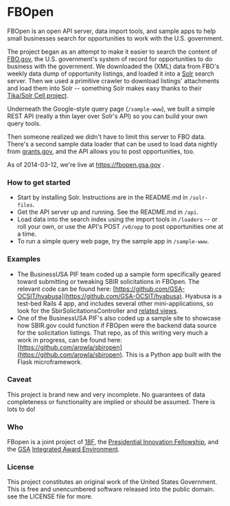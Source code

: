 FBOpen
======

FBOpen is an open API server, data import tools, and sample apps to help small businesses search for opportunities to work with the U.S. government.

The project began as an attempt to make it easier to search the content of [FBO.gov](http://www.fbo.gov), the U.S. government's system of record for opportunities to do business with the government. We downloaded the (XML) data from FBO's weekly data dump of opportunity listings, and loaded it into a [Solr](http://lucene.apache.org/solr/) search server. Then we used a primitive crawler to download listings' attachments and load them into Solr -- something Solr makes easy thanks to their [Tika/Solr Cell project](http://wiki.apache.org/solr/ExtractingRequestHandler).

Underneath the Google-style query page (`/sample-www`), we built a simple REST API (really a thin layer over Solr's API) so you can build your own query tools.

Then someone realized we didn't have to limit this server to FBO data. There's a second sample data loader that can be used to load data nightly from [grants.gov](http://www.grants.gov), and the API allows you to post opportunities, too.

As of 2014-03-12, we're live at https://fbopen.gsa.gov .

### How to get started
* Start by installing Solr. Instructions are in the README.md in `/solr-files`.
* Get the API server up and running. See the README.md in `/api`.
* Load data into the search index using the import tools in `/loaders` -- or roll your own, or use the API's POST `/v0/opp` to post opportunities one at a time.
* To run a simple query web page, try the sample app in `/sample-www`.

### Examples
* The BusinessUSA PIF team coded up a sample form specifically geared toward submitting or tweaking SBIR solicitations in FBOpen. The relevant code can be found here: [https://github.com/GSA-OCSIT/hyabusa](https://github.com/GSA-OCSIT/hyabusa). Hyabusa is a test-bed Rails 4 app, and includes several other mini-applications, so look for the SbirSolicitationsController and [related views](https://github.com/GSA-OCSIT/hyabusa/tree/master/app/views/sbir_solicitations).
* One of the BusinessUSA PIF's also coded up a sample site to showcase how SBIR.gov could function if FBOpen were the backend data source for the solicitation listings. That repo, as of this writing very much a work in progress, can be found here: [https://github.com/arowla/sbiropen](https://github.com/arowla/sbiropen). This is a Python app built with the Flask microframework.

### Caveat
This project is brand new and very incomplete. No guarantees of data completeness or functionality are implied or should be assumed. There is lots to do!

### Who
FBopen is a joint project of [18F](https://18f.gsa.gov), the [Presidential Innovation Fellowship](http://whitehouse.gov/innovationfellows), and the [GSA](http://www.gsa.gov) [Integrated Award Environment](http://www.gsa.gov/iae).

### License
This project constitutes an original work of the United States Government. This is free and unencumbered software released into the public domain. see the LICENSE file for more.
